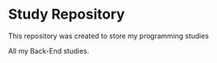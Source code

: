 # Study Repository
 This repository was created to store my programming studies

 All my Back-End studies.